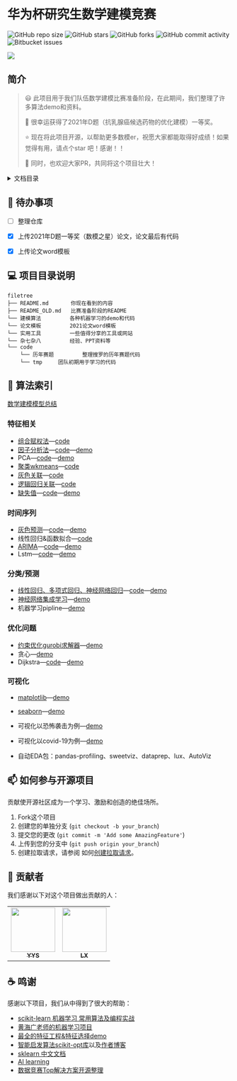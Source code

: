 # 华为杯研究生数学建模竞赛

![GitHub repo size](https://img.shields.io/github/repo-size/DongZhouGu/MathModel-Pretrain?style=for-the-badge)
![GitHub stars](https://img.shields.io/github/stars/DongZhouGu/MathModel-Pretrain?style=for-the-badge)
![GitHub forks](https://img.shields.io/github/forks/DongZhouGu/MathModel-Pretrain?style=for-the-badge)
![GitHub commit activity](https://img.shields.io/github/commit-activity/m/DongZhouGu/MathModel-Pretrain?style=for-the-badge)
![Bitbucket  issues](https://img.shields.io/github/issues-closed/DongZhouGu/MathModel-Pretrain?style=for-the-badge)

<p align="left">
<a href="https://github.com/DongZhouGu/MathModel-Pretrain" target="_blank">
	<img src="https://cdn.jsdelivr.net/gh/dongzhougu/imageuse1/img20211231164708.png#pic_center" width=""/>
</a>
</p>


## 简介

> :smiley: 此项目用于我们队伍数学建模比赛准备阶段，在此期间，我们整理了许多算法demo和资料。
>
> :clap: 很幸运获得了2021年D题（抗乳腺癌候选药物的优化建模）一等奖。
>
> :star: 现在将此项目开源，以帮助更多数模er，祝愿大家都能取得好成绩！如果觉得有用，请点个star 吧！感谢！！
>
> :triangular_flag_on_post: 同时，也欢迎大家PR，共同将这个项目壮大！
>

<details>
  <summary>文档目录</summary>
  <ol>
    <li><a href="#简介">简介</a></li>
    <li><a href="#-待办事项">待办事项</a></li>
    <li><a href="#-项目目录说明">项目目录说明</a></li>
    <li>
      <a href="#-算法索引">算法索引</a>
      <ul>
        <li><a href="#特征相关">特征相关</a></li>
        <li><a href="#时间序列">时间序列</a></li>
        <li><a href="#分类/预测">分类/预测</a></li>
        <li><a href="#优化问题">优化问题</a></li>
        <li><a href="#可视化">可视化</a></li>
      </ul>
    </li>
    <li><a href="#-如何参与开源项目">参与此项目</a></li>
    <li><a href="#-贡献者">贡献者</a></li>
    <li><a href="#-鸣谢">鸣谢</a></li>
  </ol>
</details>



## 🔨 待办事项
- [ ] 整理仓库
- [x] 上传2021年D题一等奖（数模之星）论文，论文最后有代码
- [x] 上传论文word模板




## 💻 项目目录说明

```
filetree 
├── README.md       你现在看到的内容
├── README_OLD.md   比赛准备阶段的README
└── 建模算法         各种机器学习的demo和代码
└── 论文模板         2021论文word模板
└── 实用工具         一些值得分享的工具或网站
└── 杂七杂八         经验、PPT资料等
└── code  
    └── 历年赛题         整理搜罗的历年赛题代码
    └── tmp		团队初期用于学习的代码
```



## 🚀 算法索引

[数学建模模型总结](https://github.com/DongZhouGu/MathModel-Pretrain/blob/master/%E5%BB%BA%E6%A8%A1%E7%AE%97%E6%B3%95/%E6%95%B0%E5%AD%A6%E5%BB%BA%E6%A8%A1%20%E5%9B%9B%E5%A4%A7%E6%A8%A1%E5%9E%8B%E6%80%BB%E7%BB%93%20-%20%E7%99%BE%E5%BA%A6%E6%96%87%E5%BA%93.pdf)

### 特征相关

- [组合赋权法](./建模算法/组合赋权法/组合赋权.md)—[code](./建模算法/组合赋权法/组合赋权.md)
- [因子分析法](./建模算法/降维/因子分析法.md)—[code](./建模算法/降维/factor_analyze.py)—[demo](./建模算法/降维/terrorism.ipynb)
- PCA—[code](./建模算法/降维/terrorism.ipynb)—[demo](./建模算法/组合赋权法/组合赋权.md)
- [聚类wkmeans](./建模算法/聚类/划分聚类/wkmeans.md)—[code](./建模算法/聚类/划分聚类/wkmeans.py)
- [灰色关联](./建模算法/灰色关联度分析/灰色关联度分析.md)—[code](./建模算法/灰色关联度分析/GRA.py)
- [逻辑回归关联](./建模算法/logistic_similar/logstic_similar.md)—[code](./建模算法/logistic_similar/logstic_similar.py)
- [缺失值](./建模算法/缺失值插补/插补.md)—[code](./建模算法/缺失值插补/imputer.py)—[demo](./建模算法/缺失值插补/imputer.ipynb)

### 时间序列

- [灰色预测](./建模算法/预测/灰色预测/灰色预测.md)—[code](./建模算法/预测/灰色预测/gm.py)—[demo](./建模算法/预测/灰色预测/灰色预测&线性回归&函数拟合.ipynb)
- 线性回归&函数拟合—[code](./建模算法/预测/灰色预测/灰色预测&线性回归&函数拟合.ipynb)
- [ARIMA](./建模算法/预测/整合移动平均自回归(ARIMA)/ARIMA.md)—[code](./建模算法/预测/整合移动平均自回归(ARIMA)/arima.py)—[demo](./建模算法/预测/整合移动平均自回归(ARIMA)/ARIMA.ipynb)
- Lstm—[code](./建模算法/lstm/lstm.py)—[demo](./建模算法/预测/kaggle预测题/Rossmann_Store_Sales.ipynb)

### 分类/预测

- [线性回归、多项式回归、神经网络回归](./建模算法/回归/线性回归/线性回归.md)—[code](./建模算法/回归/线性回归/pytorch_linear_distributed.py)—[demo](./建模算法/回归/线性回归/boston.ipynb)
- [神经网络集成学习](./建模算法/集成学习/集成学习.md)—[demo](./建模算法/集成学习/classify_regression_visual.ipynb)
- 机器学习pipline—[demo](./建模算法/pipline/mlFlow.ipynb)

### 优化问题

- [约束优化gurobi求解器](./建模算法/约束优化/gurobi求解器.md)—[demo](./建模算法/约束优化/gurobi.ipynb)
- 贪心—[demo](./建模算法/约束优化/贪心.ipynb)
- Dijkstra—[code](./建模算法/Dijkstra/dijkstra.py)—[demo](./建模算法/Dijkstra/question1.1.ipynb)

### 可视化

- [matplotlib](./code/tmp/matplotlib/README.md)—[demo](matplotlib-beginner.ipynb)

- [seaborn](./code/tmp/seaborn/README.md)—[demo](./code/tmp/seaborn/Searborn.ipynb)

- 可视化以恐怖袭击为例—[demo](./建模算法/可视化/可视化以恐怖袭击为例.ipynb)
- 可视化以covid-19为例—[demo](./code/tmp/案例/covid19/coronavirus-covid-19-visualization-prediction.ipynb)
- 自动EDA包：pandas-profiling、sweetviz、dataprep、lux、AutoViz 



## 📫 如何参与开源项目

贡献使开源社区成为一个学习、激励和创造的绝佳场所。

1. Fork这个项目
2. 创建您的单独分支  (`git checkout -b your_branch`)
3. 提交您的更改 (`git commit -m 'Add some AmazingFeature'`)
4. 上传到您的分支中 (`git push origin your_branch`)
5. 创建拉取请求，请参阅 如何[创建拉取请求](https://help.github.com/en/github/collaborating-with-issues-and-pull-requests/creating-a-pull-request)。



## 🤝 贡献者

我们感谢以下对这个项目做出贡献的人：

<table>
  <tr>
    <td align="center">
      <a href="https://github.com/yysfff">
        <img src="https://avatars.githubusercontent.com/u/56332682?v=4" width="100px;"/><br>
        <sub>
          <b>YYS</b>
        </sub>
      </a>
    </td>
    <td align="center">
      <a href="https://github.com/xiao-aBoy">
        <img src="https://avatars.githubusercontent.com/u/45626011?v=4" width="100px;"/><br>
        <sub>
          <b>LX</b>
        </sub>
      </a>
    </td>
  </tr>
</table>



## ☕  鸣谢

感谢以下项目，我们从中得到了很大的帮助：

- [scikit-learn 机器学习 常用算法及编程实战](https://github.com/DongZhouGu/scikit-learn-ml)
- [黄海广老师的机器学习项目](https://github.com/fengdu78/machine_learning_beginner)
- [最全的特征工程&特征选择demo](https://github.com/Yimeng-Zhang/feature-engineering-and-feature-selection)
- [智能启发算法scikit-opt库](https://github.com/guofei9987/scikit-opt)以及[作者博客](https://www.guofei.site/)
- [sklearn 中文文档](https://www.scikitlearn.com.cn/)
- [AI learning](https://github.com/apachecn/AiLearning)
- [数据竞赛Top解决方案开源整理](https://github.com/Smilexuhc/Data-Competition-TopSolution)

